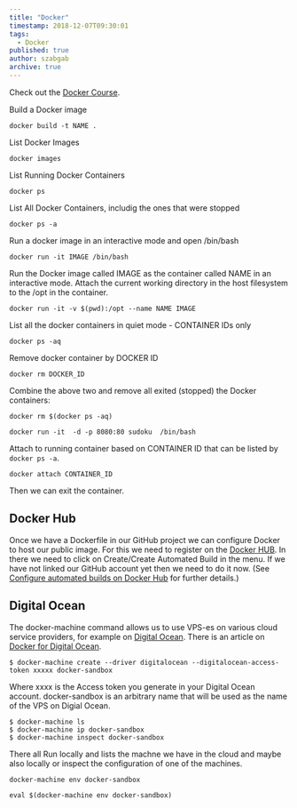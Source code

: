 ```yaml
---
title: "Docker"
timestamp: 2018-12-07T09:30:01
tags:
  - Docker
published: true
author: szabgab
archive: true
---
```



Check out the [Docker Course](/docker).


Build a Docker image

```
docker build -t NAME .
```

List Docker Images

```
docker images
```

List Running Docker Containers

```
docker ps
```

List All Docker Containers, includig the ones that were stopped

```
docker ps -a
```

Run a docker image in an interactive mode and open /bin/bash

```
docker run -it IMAGE /bin/bash
```

Run the Docker image called IMAGE as the container called NAME in an interactive mode.
Attach the current working directory in the host filesystem to the /opt in the container.

```
docker run -it -v $(pwd):/opt --name NAME IMAGE
```

List all the docker containers in quiet mode - CONTAINER IDs only

```
docker ps -aq
```

Remove docker container by DOCKER ID

```
docker rm DOCKER_ID
```

Combine the above two and remove all exited (stopped) the Docker containers:

```
docker rm $(docker ps -aq)
```




```
docker run -it  -d -p 8080:80 sudoku  /bin/bash
```

Attach to running container based on CONTAINER ID that can be listed by `docker ps -a`.

```
docker attach CONTAINER_ID
```

Then we can exit the container.


## Docker Hub

Once we have a Dockerfile in our GitHub project we can configure Docker to host our public image.
For this we need to register on the [Docker HUB](https://hub.docker.com/). In there we need
to click on Create/Create Automated Build in the menu. If we have not linked our GitHub account yet then we need
to do it now. (See [Configure automated builds on Docker Hub](https://docs.docker.com/docker-hub/builds/)
for further details.)


## Digital Ocean

The docker-machine command allows us to use VPS-es on various cloud service providers, for example on [Digital Ocean](/digitalocean). There is an article on [Docker for Digital Ocean](https://docs.docker.com/machine/examples/ocean/).

```
$ docker-machine create --driver digitalocean --digitalocean-access-token xxxxx docker-sandbox
```

Where xxxx is the Access token you generate in your Digital Ocean account. docker-sandbox is an arbitrary name that will be used as the name of the VPS on Digial Ocean.

```
$ docker-machine ls
$ docker-machine ip docker-sandbox
$ docker-machine inspect docker-sandbox
```

There all Run locally and lists the machne we have in the cloud and maybe also locally or inspect the configuration of one of the machines.

```
docker-machine env docker-sandbox
```

```
eval $(docker-machine env docker-sandbox)
```


